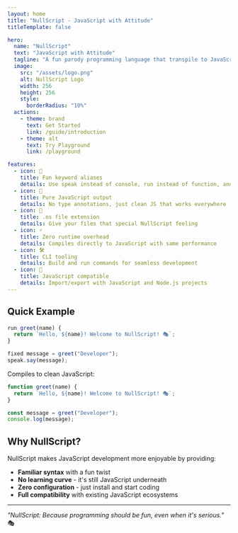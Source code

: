 ```yaml
---
layout: home
title: "NullScript - JavaScript with Attitude"
titleTemplate: false

hero:
  name: "NullScript"
  text: "JavaScript with Attitude"
  tagline: "A fun parody programming language that transpile to JavaScript"
  image:
    src: "/assets/logo.png"
    alt: NullScript Logo
    width: 256
    height: 256
    style:
      borderRadius: "10%"
  actions:
    - theme: brand
      text: Get Started
      link: /guide/introduction
    - theme: alt
      text: Try Playground
      link: /playground

features:
  - icon: 🎪
    title: Fun keyword aliases
    details: Use speak instead of console, run instead of function, and more creative alternatives
  - icon: 🔧
    title: Pure JavaScript output
    details: No type annotations, just clean JS that works everywhere
  - icon: 📁
    title: .ns file extension
    details: Give your files that special NullScript feeling
  - icon: ⚡
    title: Zero runtime overhead
    details: Compiles directly to JavaScript with same performance
  - icon: 🛠️
    title: CLI tooling
    details: Build and run commands for seamless development
  - icon: 🤝
    title: JavaScript compatible
    details: Import/export with JavaScript and Node.js projects
---
```


## Quick Example

```javascript
run greet(name) {
  return `Hello, ${name}! Welcome to NullScript! 🎭`;
}

fixed message = greet("Developer");
speak.say(message);
```

Compiles to clean JavaScript:

```javascript
function greet(name) {
  return `Hello, ${name}! Welcome to NullScript! 🎭`;
}

const message = greet("Developer");
console.log(message);
```

## Why NullScript?

NullScript makes JavaScript development more enjoyable by providing:

- **Familiar syntax** with a fun twist
- **No learning curve** - it's still JavaScript underneath
- **Zero configuration** - just install and start coding
- **Full compatibility** with existing JavaScript ecosystems

---

_"NullScript: Because programming should be fun, even when it's serious."_ 🎭
